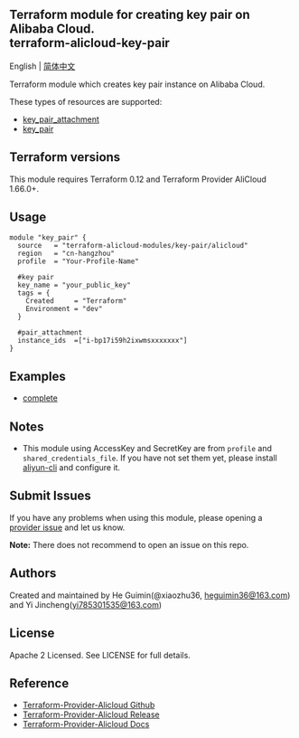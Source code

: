 Terraform module for creating key pair on Alibaba Cloud.  
terraform-alicloud-key-pair
---------------------------------------

English | [简体中文](https://github.com/terraform-alicloud-modules/terraform-alicloud-key-pair/blob/master/README-CN.md)

Terraform module which creates key pair instance on Alibaba Cloud. 

These types of resources are supported:

* [key_pair_attachment](https://www.terraform.io/docs/providers/alicloud/r/key_pair_attachment.html)
* [key_pair](https://www.terraform.io/docs/providers/alicloud/r/key_pair.html)

## Terraform versions

This module requires Terraform 0.12 and Terraform Provider AliCloud 1.66.0+.

## Usage

```hcl
module "key_pair" {
  source   = "terraform-alicloud-modules/key-pair/alicloud"
  region   = "cn-hangzhou"
  profile  = "Your-Profile-Name"

  #key pair
  key_name = "your_public_key"
  tags = {
    Created     = "Terraform"
    Environment = "dev"
  }

  #pair_attachment
  instance_ids  =["i-bp17i59h2ixwmsxxxxxxx"]
}
```

## Examples

* [complete](https://github.com/terraform-alicloud-modules/terraform-alicloud-key-pair/tree/master/examples/complete)

## Notes

* This module using AccessKey and SecretKey are from `profile` and `shared_credentials_file`.
If you have not set them yet, please install [aliyun-cli](https://github.com/aliyun/aliyun-cli#installation) and configure it.

Submit Issues
-------------
If you have any problems when using this module, please opening a [provider issue](https://github.com/terraform-providers/terraform-provider-alicloud/issues/new) and let us know.

**Note:** There does not recommend to open an issue on this repo.

Authors
-------
Created and maintained by He Guimin(@xiaozhu36, heguimin36@163.com) and Yi Jincheng(yi785301535@163.com) 

License
----
Apache 2 Licensed. See LICENSE for full details.

Reference
---------
* [Terraform-Provider-Alicloud Github](https://github.com/terraform-providers/terraform-provider-alicloud)
* [Terraform-Provider-Alicloud Release](https://releases.hashicorp.com/terraform-provider-alicloud/)
* [Terraform-Provider-Alicloud Docs](https://www.terraform.io/docs/providers/alicloud/index.html)
